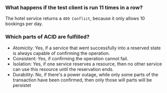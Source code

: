 ### What happens if the test client is run 11 times in a row?

The hotel service returns a `409 Conflict`, because it only allows 10 bookings per day.

### Which parts of ACID are fulfilled?

- Atomicity: Yes, if a service that went successfully into a reserved state is always capable of confirming the operation.
- Consistent: Yes, if confirming the operation cannot fail.
- Isolation: Yes, if one service reserves a resource, then no other service can use this resource until the reservation ends.
- Durability: No, if there's a power outage, while only some parts of the transaction have been confirmed, then only those will parts will be persistet

